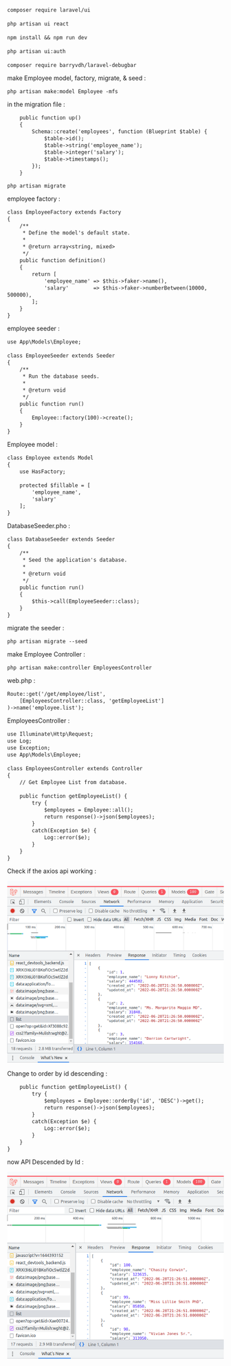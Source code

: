 
```
composer require laravel/ui

php artisan ui react

npm install && npm run dev

php artisan ui:auth

composer require barryvdh/laravel-debugbar
```
make Employee model, factory, migrate, & seed :
```
php artisan make:model Employee -mfs
```
in the migration file : 
```
    public function up()
    {
        Schema::create('employees', function (Blueprint $table) {
            $table->id();
            $table->string('employee_name');
            $table->integer('salary');
            $table->timestamps();
        });
    }
```
```
php artisan migrate
```
employee factory :
```
class EmployeeFactory extends Factory
{
    /**
     * Define the model's default state.
     *
     * @return array<string, mixed>
     */
    public function definition()
    {
        return [
            'employee_name' => $this->faker->name(),
            'salary'        => $this->faker->numberBetween(10000, 500000),
        ];
    }
}
```
employee seeder :
```
use App\Models\Employee;

class EmployeeSeeder extends Seeder
{
    /**
     * Run the database seeds.
     *
     * @return void
     */
    public function run()
    {
        Employee::factory(100)->create();
    }
}
```
Employee model :
```
class Employee extends Model
{
    use HasFactory;

    protected $fillable = [
        'employee_name',
        'salary'
    ];
}
```
DatabaseSeeder.pho :
```
class DatabaseSeeder extends Seeder
{
    /**
     * Seed the application's database.
     *
     * @return void
     */
    public function run()
    {
        $this->call(EmployeeSeeder::class);
    }
}
```
migrate the seeder :
```
php artisan migrate --seed
```
make Employee Controller :
```
php artisan make:controller EmployeesController
```
web.php :
```
Route::get('/get/employee/list', 
    [EmployeesController::class, 'getEmployeeList']
)->name('employee.list');
```
EmployeesController :
```
use Illuminate\Http\Request;
use Log;
use Exception;
use App\Models\Employee;

class EmployeesController extends Controller
{
    // Get Employee List from database.

    public function getEmployeeList() {
        try {
            $employees = Employee::all();
            return response()->json($employees);
        }
        catch(Exception $e) {
            Log::error($e);
        }
    }
}
```
Check if the axios api working :

![](./img/api1.png)

Change to order by id descending :
```
    public function getEmployeeList() {
        try {
            $employees = Employee::orderBy('id', 'DESC')->get();
            return response()->json($employees);
        }
        catch(Exception $e) {
            Log::error($e);
        }
    }
}
```

now API Descended by Id :

![](./img/api2.png)

<!-- referenaces: (45:23/2:28:56) https://www.youtube.com/watch?v=svziC8BblM0&t=1255s&ab_channel=ZarxBiz-->
